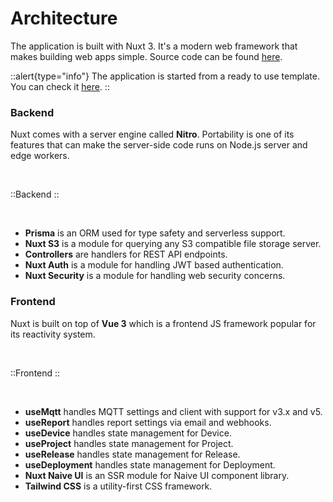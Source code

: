 # Architecture

The application is built with Nuxt 3. It's a modern web framework that makes building web apps simple. Source code can be found [here](https://github.com/esp-admin/app).

::alert{type="info"}
The application is started from a ready to use template. You can check it [here](https://github.com/becem-gharbi/nuxt-starter).
::

### Backend

Nuxt comes with a server engine called **Nitro**. Portability is one of its features that can make the server-side code runs on Node.js server and edge workers.

<br>

::Backend
::

<br>

- **Prisma** is an ORM used for type safety and serverless support.
- **Nuxt S3** is a module for querying any S3 compatible file storage server.
- **Controllers** are handlers for REST API endpoints.
- **Nuxt Auth** is a module for handling JWT based authentication.
- **Nuxt Security** is a module for handling web security concerns.

### Frontend

Nuxt is built on top of **Vue 3** which is a frontend JS framework popular for its reactivity system.

<br>

::Frontend
::

<br>

- **useMqtt** handles MQTT settings and client with support for v3.x and v5.
- **useReport** handles report settings via email and webhooks.
- **useDevice** handles state management for Device.
- **useProject** handles state management for Project.
- **useRelease** handles state management for Release.
- **useDeployment** handles state management for Deployment.
- **Nuxt Naive UI** is an SSR module for Naive UI component library.
- **Tailwind CSS** is a utility-first CSS framework.
